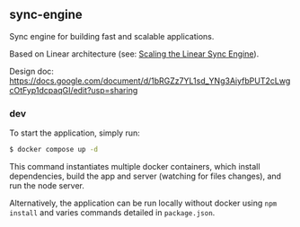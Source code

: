 ## sync-engine

Sync engine for building fast and scalable applications. 

Based on Linear architecture (see: [Scaling the Linear Sync Engine](https://www.youtube.com/watch?v=Wo2m3jaJixU&t=215s)).

Design doc: https://docs.google.com/document/d/1bRGZz7YL1sd_YNg3AiyfbPUT2cLwgcOtFyp1dcpaqGI/edit?usp=sharing

### dev

To start the application, simply run:

```sh
$ docker compose up -d
```

This command instantiates multiple docker containers, which install dependencies, build the app and server (watching for files changes), and run the node server.

Alternatively, the application can be run locally without docker using `npm install` and varies commands detailed in `package.json`.
